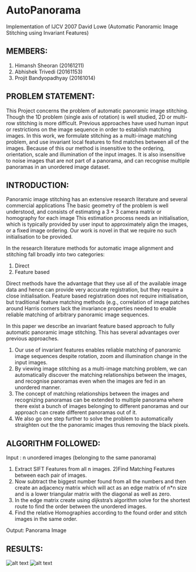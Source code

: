 # AutoPanorama
Implementation of IJCV 2007 David Lowe (Automatic Panoramic Image Stitching using Invariant Features)

## MEMBERS:
1) Himansh Sheoran (20161211)
2) Abhishek Trivedi (20161153)
3) Projit Bandyopadhyay (20161014)

## PROBLEM STATEMENT:
This Project concerns the problem of automatic panoramic image stitching. Though the 1D problem (single axis of rotation) is well studied, 2D or multi-row stitching is more difficult. Previous approaches have used human input or restrictions on the image sequence in order to establish matching images. In this work, we formulate stitching as a multi-image matching problem, and use invariant local features to find matches between all of the images. Because of this our method is insensitive to the ordering, orientation, scale and illumination of the input images. It is also insensitive to noise images that are not part of a panorama, and can recognise multiple panoramas in an unordered image dataset.

## INTRODUCTION:
Panoramic image stitching has an extensive research literature and several commercial applications The basic geometry of the problem is well understood, and consists of estimating a 3 × 3 camera matrix or homography for each image This estimation process needs an initialisation, which is typically provided by user input to approximately align the images, or a fixed image ordering. Our work is novel in that we require no such initialisation to be provided.

In the research literature methods for automatic image alignment and stitching fall broadly into two categories:
1) Direct
2) Feature based

Direct methods have the advantage that they use all of the available image data and hence can provide very accurate registration, but they require a close initialisation.
Feature based registration does not require initialisation, but traditional feature matching methods (e.g., correlation of image patches around Harris corners lack the invariance properties needed to enable reliable matching of arbitrary panoramic image sequences.

 In this paper we describe an invariant feature based approach to fully automatic panoramic image stitching. This has several advantages over previous approaches. 

1) Our use of invariant features enables reliable matching of panoramic image sequences despite rotation, zoom and illumination change in the input images.
2) By viewing image stitching as a multi-image matching problem, we can automatically discover the matching relationships between the images, and recognise panoramas even when the images are fed in an unordered manner.
3) The concept of matching relationships between the images and recognizing panoramas can be extended to multiple panorama where there exist a bunch of images belonging to different panoramas and our approach can create different panoramas out of it.
4) We also go one step further to solve the problem to  automatically straighten out the the panoramic images thus removing the black pixels.

## ALGORITHM FOLLOWED:

Input : n unordered images (belonging to the same panorama)

1) Extract SIFT Features from all n images.
2)Find Matching Features between each pair of images.
3) Now subtract the biggest number found from all the numbers and then create an adjacency matrix which will act as an edge matrix of n*n size and is a lower triangular matrix with the diagonal as well as zero.
4) In the edge matrix create using dijkstra’s algorithm solve for the shortest route to find the order between the unordered images.
5) Find the relative Homographies according to the found order and stitch images in the same order.

Output: Panorama Image

## RESULTS:

![alt text](https://github.com/sheoranhimansh/AutoPanorama/blob/master/1_2_output.png)
![alt text](https://github.com/sheoranhimansh/AutoPanorama/blob/master/2_1_output.png)
